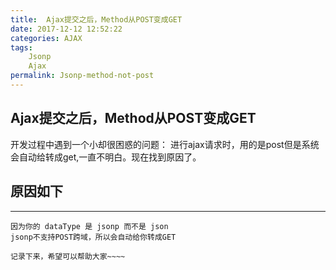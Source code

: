 ```yaml
---
title:	Ajax提交之后，Method从POST变成GET
date: 2017-12-12 12:52:22
categories: AJAX
tags: 
	Jsonp 
	Ajax
permalink: Jsonp-method-not-post
---
```

## Ajax提交之后，Method从POST变成GET
开发过程中遇到一个小却很困惑的问题：
	进行ajax请求时，用的是post但是系统会自动给转成get,一直不明白。现在找到原因了。
<!-- more -->

## 原因如下
---
	因为你的 dataType 是 jsonp 而不是 json 
	jsonp不支持POST跨域，所以会自动给你转成GET

	记录下来，希望可以帮助大家~~~~
